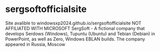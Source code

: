 # sergsoftofficialsite
Site avalible to windowsxp2024.github.io/sergsoftofficialsite
NOT AFFILIATED WITH MICROSOFT
SergSoft - A fictional company that develops Serdows (Windows), Tupuntu (Ubuntu) and Tebian (Debian) in PowerPoint, as well as Zero, Windows EBLAN builds. The company appeared in Russia, Moscow
